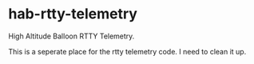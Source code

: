 hab-rtty-telemetry
==================

High Altitude Balloon RTTY Telemetry.

This is a seperate place for the rtty telemetry code. I need to clean it up. 
